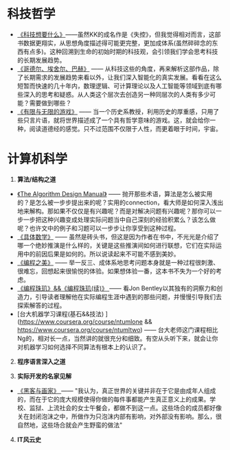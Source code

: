 # 科技哲学

 - [《科技想要什么》](http://book.douban.com/subject/6965746/)——虽然KK的成名作是《失控》，但我觉得相对而言，这部书数据更翔实，从思想角度描述得可能更完整，更加成体系(虽然碎碎念的东西有点多)。这种回溯到生命的初始时期的科技观，会引领我们学会思考科技的长期发展趋势。
 - [《哥德尔、埃舍尔、巴赫》](http://book.douban.com/subject/1291204/) —— 从科技这些的角度，再来解析这部作品，除了长期需求的发展趋势来看以外，让我们深入智能化的真实发展。看看在这么短暂而快速的几十年内，数理逻辑、可计算理论以及人工智能等领域到底有哪些深入的思考和疑惑。从人类这个层次去创造另一种同层次的人类有多少可能？需要做到哪些？
 - [《有限与无限的游戏》](http://book.douban.com/subject/25742296/) —— 当一个历史系教授，利用历史的厚重感，只用了些只言片语，就将世界描述成了一个具有哲学意味的游戏。这，就会给你一种，阅读道德经的感觉。只不过范围不仅限于人性，而更着眼于时间，宇宙。

# 计算机科学
1. **算法/结构之道**
  - [《The Algorithm Design Manual》](http://www.baidu.com/link?url=yaJmAVxiQvclQLxHBEK6uTn0xYV9Yd9wGUOJwxqW6Nfq7mAO75iQjk-Hm2YPRYmwYhrD2gmLL8zll6S5l2iPicqYEE8_SL0Q6OvPDUr3MKeybTyN5h8LclzNcy-ZmkGA) —— 抛开那些术语，算法是怎么被实用的？是怎么被一步步提出来的呢？实用的connection，看大师是如何深入浅出地来解构。那如果不仅仅是有兴趣呢？而是对解决问题有兴趣呢？那你可以一步一步把这种兴趣变成处理实际问题当中自己深刻的经验积累么？该怎么做呢？也许文中的例子和习题可以一步步让你享受到这种过程。
  - [《具体数学》](http://book.douban.com/subject/21323941/) —— 虽然是砖头书，但这是因为作者在书中，不光光是介绍了哪一个绝妙推演是什么样的，关键是这些推演间如何进行联想，它们在实际运用中的前因后果是如何的。所以说读起来不可能不感到美妙。 
  - [《编程之美》](http://baike.baidu.com/link?url=Fqw42iAsZNZTWIZuAb2sqkz7cRWT7F_Q99U-r2UBwfbMIDojHx9pqMexRtrwf8nb_QesU1yzS3lI482WaxLYJ) —— 举一反三、成体系地思考问题本身就是一种过程很刺激、很难忘，回想起来很愉悦的体验。如果想体验一番，这本书不失为一个好的考虑。
  - [《编程珠玑》&&《编程珠玑(续)》 ](http://book.douban.com/subject/3227098/) —— 看Jon Bentley以其独有的洞察力和创造力，引导读者理解他在实际编程生涯中遇到的那些问题，并慢慢引导我们去探索解答的过程。
  - [台大机器学习课程(基石&&技法) ](https://www.coursera.org/course/ntumlone && https://www.coursera.org/course/ntumltwo) —— 台大老师这门课程相比 Ng的，相对长一点，当然讲的就很充分和细致。有空从头听下来，就会让你对机器学习如何选择不同算法有根本上的认识了。
2. **程序语言深入之道**


3. **实际开发的名家见解**
  - [《黑客与画家》 ](http://book.douban.com/subject/6021440/) —— "我认为，真正世界的关键并非在于它是由成年人组成的，而在于它的庞大规模使得你做的每件事都能产生真正意义上的成果。学校、监狱、上流社会的女士午餐会，都做不到这一点。这些场合的成员都好像关在封闭泡沫之中，所做作为只泡沫内部有影响，对外部没有影响。那么，很自然地，这些场合就会产生野蛮的做法"
4. **IT风云史**
